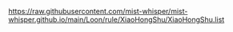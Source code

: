 https://raw.githubusercontent.com/mist-whisper/mist-whisper.github.io/main/Loon/rule/XiaoHongShu/XiaoHongShu.list
